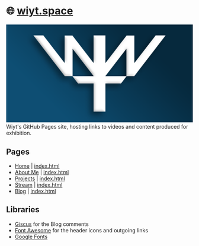 # 🌐 [wiyt.space](https://wiyt.space/)
![Image showing Wiyt's logo against a blue gradient background, used as 'og:image'](https://github.com/wiyt-js/wiyt.space/blob/main/res/img/og-image.png)
Wiyt's GitHub Pages site, hosting links to videos and content produced for exhibition.

## Pages
- [Home](https://wiyt.space/) | [index.html](https://github.com/wiyt-js/wiyt.space/blob/main/index.html)
- [About Me](https://wiyt.space/about-me/) | [index.html](https://github.com/wiyt-js/wiyt.space/blob/main/about-me/index.html)
- [Projects](https://wiyt.space/projects/) | [index.html](https://github.com/wiyt-js/wiyt.space/blob/main/projects/index.html)
- [Stream](https://wiyt.space/stream/) | [index.html](https://github.com/wiyt-js/wiyt.space/blob/main/stream/index.html)
- [Blog](https://wiyt.space/blog/) | [index.html](https://github.com/wiyt-js/wiyt.space/blob/main/blog/index.html)

## Libraries
- [Giscus](https://giscus.app/) for the Blog comments
- [Font Awesome](https://fontawesome.com/) for the header icons and outgoing links
- [Google Fonts](https://fonts.google.com/)